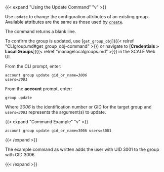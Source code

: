 ---
---
{{< expand "Using the Update Command" "v" >}}

Use `update` to change the configuration attributes of an existing group.
Available attributes are the same as those used by [`create`](#create-configuration-arguments).

The command returns a blank line.

To confirm the group is updated, use [`get_group_obj`]({{< relref "CLIgroup.md#get_group_obj-command" >}}) or navigate to [**Credentials > Local Groups**]({{< relref "managelocalgroups.md" >}}) in the SCALE Web UI.

From the CLI prompt, enter:

<code>account group update gid_or_name=<i>3006</i> users=<i>3001</i></code>

From the **account** prompt, enter:

`group update`

Where *3006* is the identification number or GID for the target group and <code>users=<i>3001</i></code> represents the argument(s) to update.

{{< expand "Command Example" "v" >}}
```
account group update gid_or_name=3006 users=3001
```
{{< /expand >}}

The example command as written adds the user with UID 3001 to the group with GID 3006.

{{< /expand >}}
